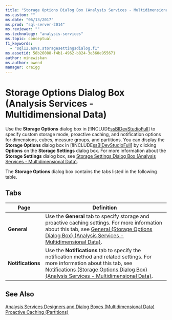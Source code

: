 ```yaml
---
title: "Storage Options Dialog Box (Analysis Services - Multidimensional Data) | Microsoft Docs"
ms.custom: ""
ms.date: "06/13/2017"
ms.prod: "sql-server-2014"
ms.reviewer: ""
ms.technology: "analysis-services"
ms.topic: conceptual
f1_keywords: 
  - "sql12.asvs.storagesettingsdialog.f1"
ms.assetid: 58b26088-f4b1-4962-b824-3e360e955671
author: minewiskan
ms.author: owend
manager: craigg
---
```

# Storage Options Dialog Box (Analysis Services - Multidimensional Data)
  Use the **Storage Options** dialog box in [!INCLUDE[ssBIDevStudioFull](../includes/ssbidevstudiofull-md.md)] to specify custom storage mode, proactive caching, and notification options for dimensions, cubes, measure groups, and partitions. You can display the **Storage Options** dialog box in [!INCLUDE[ssBIDevStudioFull](../includes/ssbidevstudiofull-md.md)] by clicking **Options** on the **Storage Settings** dialog box. For more information about the **Storage Settings** dialog box, see [Storage Settings Dialog Box &#40;Analysis Services - Multidimensional Data&#41;](storage-settings-dialog-box-analysis-services-multidimensional-data.md).  
  
 The **Storage Options** dialog box contains the tabs listed in the following table.  
  
## Tabs  
  
|Page|Definition|  
|----------|----------------|  
|**General**|Use the **General** tab to specify storage and proactive caching settings. For more information about this tab, see [General &#40;Storage Options Dialog Box&#41; &#40;Analysis Services - Multidimensional Data&#41;](general-storage-options-dialog-box-analysis-services-multidimensional-data.md).|  
|**Notifications**|Use the **Notifications** tab to specify the notification method and related settings. For more information about this tab, see [Notifications &#40;Storage Options Dialog Box&#41; &#40;Analysis Services - Multidimensional Data&#41;](notifications-storage-options-dialog-analysis-services-multidimensional-data.md).|  
  
## See Also  
 [Analysis Services Designers and Dialog Boxes &#40;Multidimensional Data&#41;](analysis-services-designers-and-dialog-boxes-multidimensional-data.md)   
 [Proactive Caching &#40;Partitions&#41;](multidimensional-models-olap-logical-cube-objects/partitions-proactive-caching.md)  
  
  
